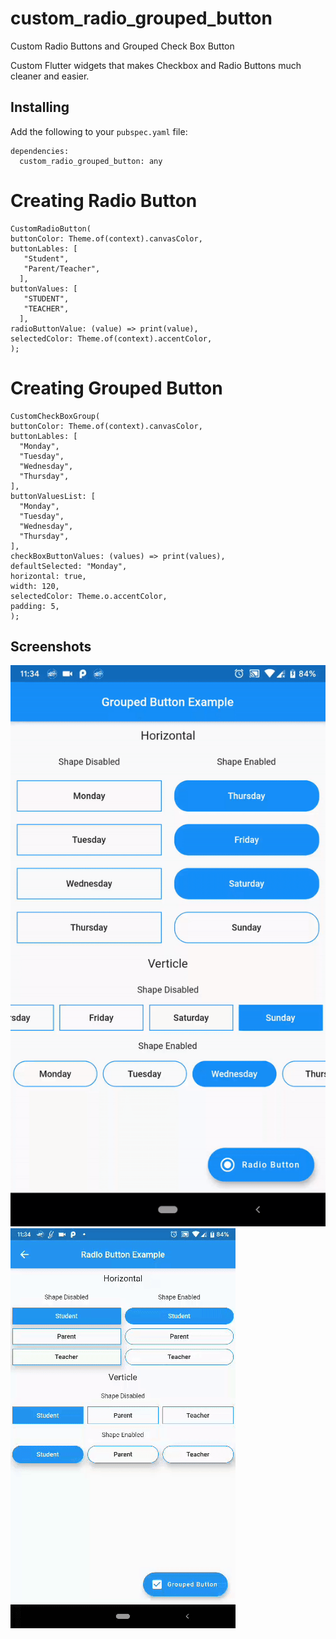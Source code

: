 # custom_radio_grouped_button

Custom Radio Buttons and Grouped Check Box Button

Custom Flutter widgets that makes Checkbox and Radio Buttons much cleaner and easier.

## Installing

Add the following to your `pubspec.yaml` file:

    dependencies:
      custom_radio_grouped_button: any

# Creating Radio Button

    CustomRadioButton(
    buttonColor: Theme.of(context).canvasColor,
    buttonLables: [
       "Student",
       "Parent/Teacher",
      ],
    buttonValues: [
       "STUDENT",
       "TEACHER",
      ],
    radioButtonValue: (value) => print(value),
    selectedColor: Theme.of(context).accentColor,
    );

# Creating Grouped Button

    CustomCheckBoxGroup(
    buttonColor: Theme.of(context).canvasColor,
    buttonLables: [
      "Monday",
      "Tuesday",
      "Wednesday",
      "Thursday",
    ],
    buttonValuesList: [
      "Monday",
      "Tuesday",
      "Wednesday",
      "Thursday",
    ],
    checkBoxButtonValues: (values) => print(values),
    defaultSelected: "Monday",
    horizontal: true,
    width: 120,
    selectedColor: Theme.o.accentColor,
    padding: 5,
    );

## Screenshots

<img src="Screenshots/GroupButton.gif" alt="Grouped Button"/>

<img src="Screenshots/RadioButton.gif" alt="Grouped Button"/>